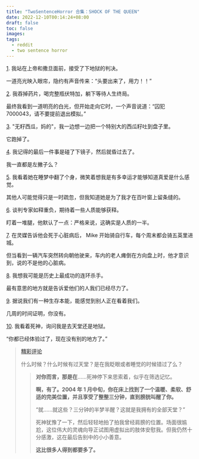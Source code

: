 ```yaml
---
title: "TwoSentenceHorror 合集：SHOCK OF THE QUEEN"
date: 2022-12-10T00:14:24+08:00
draft: false
toc: false
images:
tags: 
  - reddit
  - two sentence horror
---
```


[1](https://www.reddit.com/r/TwoSentenceHorror/comments/rxfyys/i_stood_before_god_and_satan_and_accepted_my_fate/). 我站在上帝和撒旦面前，接受了下地狱的判决。

一道亮光映入眼帘，隐约有声音传来：“头要出来了，用力！！”

[2](https://www.reddit.com/r/TwoSentenceHorror/comments/vj15pw/i_swallow_the_pills_down_the_bottle_of_vodka_and/). 我吞掉药片，喝完整瓶伏特加，躺下等待人生终局。

最终我看到一道明亮的白光，但开始走向它时，一个声音说道：“囚犯 7000043，请不要提前退出模拟。”

[3](https://www.reddit.com/r/TwoSentenceHorror/comments/vdjbmb/seedless_watermelon_my_ass_i_thought_as_i_spit_a/). "无籽西瓜，妈的"，我一边想一边把一个特别大的西瓜籽吐到盘子里。

它跑掉了。

[4](https://www.reddit.com/r/TwoSentenceHorror/comments/rgwk9l/the_last_thing_i_remember_is_touching_the_mirror/). 我记得的最后一件事是碰了下镜子，然后就昏过去了。

我一直都是左撇子么？

[5](https://www.reddit.com/r/TwoSentenceHorror/comments/l2btkt/as_i_watch_her_roll_peacefully_over_in_her_sleep/). 我看着她在睡梦中翻了个身，微笑着想我是有多幸运才能够知道真爱是什么感觉。

其他人可能觉得只是一时疏忽，但我知道她是为了我才在百叶窗上留条缝的。

[6](https://www.reddit.com/r/TwoSentenceHorror/comments/fduzio/overwhelmed_with_relief_the_negotiator_looked/). 谈判专家如释重负，期待着一些人质能够获释。

盯着一堆腿，他默认了一点：严格来说，这确实是人质的一半。

[7](https://www.reddit.com/r/TwoSentenceHorror/comments/nd8qcy/after_the_psychic_told_him_he_would_die_of_a/). 在灵媒告诉他会死于心脏病后， Mike 开始骑自行车，每个周末都会骑五英里进城。

但当看到一辆汽车突然转向朝他驶来，车内的老人瘫倒在方向盘上时，他才意识到，说的不是他的心脏病。

[8](https://www.reddit.com/r/TwoSentenceHorror/comments/drrrfd/i_think_i_might_be_the_most_successful_serial/). 我想我可能是历史上最成功的连环杀手。

最有意思的地方就是告诉爱他们的人我们已经尽力了。

[9](https://www.reddit.com/r/TwoSentenceHorror/comments/gagul8/they_say_we_have_a_primal_sense_that_we_can_just/). 据说我们有一种生存本能，能感觉到别人正在看着我们。

几周的时间证明，你没有。

[10](https://www.reddit.com/r/TwoSentenceHorror/comments/stw1cx/i_looked_at_the_grim_reaper_and_asked_whether_i/). 我看着死神，询问我是去天堂还是地狱。

“你都已经体验过了，现在没有别的地方了。”

> <u>**精彩评论**</u>
> 
> 什么时候？什么时候有过天堂？是在我眨眼或者睡觉的时候错过了么？
> 
> > **对你而言，那是在**……死神停下来思索着，似乎在筛选记忆。
> > 
> > **啊，有了。2004 年 1 月中旬，你在床上找到了一个温暖、柔软、舒适的完美位置，并且享受了整整三分钟，直到膀胱叫醒了你。**
> > 
> > “就……就这些？三分钟的半梦半醒？这就是我拥有的全部天堂？”
> > 
> > 死神犹豫了一下，然后轻轻地拍了拍我曾经肩膀的位置。场面很尴尬，这位伟大的灵魂向导正试图用虚拟出的肢体安慰我。但我仍然十分感激，这在最后告别中的小小善意。
> > 
> > **这比很多人得到都要多了。**

